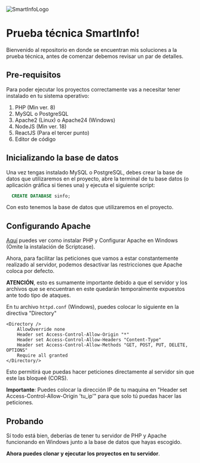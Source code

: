 ![SmartInfoLogo](https://encrypted-tbn0.gstatic.com/images?q=tbn:ANd9GcSfKYXmvIKdmGQ94aRom2nKEMoBdHWLcRLKMA&s)
# Prueba técnica SmartInfo!

Bienvenido al repositorio en donde se encuentran mis soluciones a la prueba técnica, antes de comenzar debemos revisar un par de detalles.

## Pre-requisitos

Para poder ejecutar los proyectos correctamente vas a necesitar tener instalado en tu sistema operativo:

 1. PHP (Min ver. 8)
 2. MySQL o PostgreSQL
 3. Apache2 (Linux) o Apache24 (Windows)
 4. NodeJS (Min ver. 18)
 5. ReactJS (Para el tercer punto)
 6. Editor de código

## Inicializando la base de datos

Una vez tengas instalado MySQL o PostgreSQL, debes crear la base de datos que utilizaremos en el proyecto, abre la terminal de tu base datos (o aplicación gráfica si tienes una) y ejecuta el siguiente script:

```sql
  CREATE DATABASE sinfo;
```

Con esto tenemos la base de datos que utilizaremos en el proyecto.

## Configurando Apache

[Aquí](https://www.scriptcase.net/docs/es_es/v9//manual/02-scriptcase-installation/05-windows_php/) puedes ver como instalar PHP y Configurar Apache en Windows (Omite la instalación de Scriptcase).

Ahora, para facilitar las peticiones que vamos a estar constantemente realizado al servidor, podemos desactivar las restricciones que Apache coloca por defecto.

**ATENCIÓN**, esto es sumamente importante debido a que el servidor y los archivos que se encuentran en este quedarán temporalmente expuestos ante todo tipo de ataques.

En tu archivo `httpd.conf` (Windows), puedes colocar lo siguiente en la directiva "Directory"

    <Directory />
	    AllowOverride none
	    Header set Access-Control-Allow-Origin "*"
	    Header set Access-Control-Allow-Headers "Content-Type"
	    Header set Access-Control-Allow-Methods "GET, POST, PUT, DELETE, OPTIONS"
	    Require all granted
    </Directory/>

Esto permitirá que puedas hacer peticiones directamente al servidor sin que este las bloqueé (CORS).

**Importante**:  Puedes colocar la dirección IP de tu maquina en "Header set Access-Control-Allow-Origin 'tu_ip'" para que solo tú puedas hacer las peticiones.

## Probando

Sí todo está bien, deberías de tener tu servidor de PHP y Apache funcionando en Windows junto a la base de datos que hayas escogido.

**Ahora puedes clonar y ejecutar los proyectos en tu servidor**.

